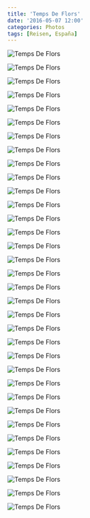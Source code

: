```yaml
---
title: 'Temps De Flors'
date: '2016-05-07 12:00'
categories: Photos
tags: [Reisen, España]
---
```


<div class='preview'><img src='{{urls.media}}/TempsDeFlorsOK.jpg' alt='Temps De Flors'></div>

<a id='713cfaa70c95b02a8a482c08cc2fcb6f-800'></a>![Temps De Flors]({{urls.media}}/713cfaa70c95b02a8a482c08cc2fcb6f-800.jpg 'Привет, я странна фигня на трех ногах.')

<a id='9993f35a57f77cec3b5b1921ca7acf40-800'></a>![Temps De Flors]({{urls.media}}/9993f35a57f77cec3b5b1921ca7acf40-800.jpg 'Просто внутренний дворик: тут для фестиваля цветов все было готово загодя, только табличку пришлось поставить.')

<a id='c3ff75e3143ed4cba594c9cb37ab68dc-800'></a>![Temps De Flors]({{urls.media}}/c3ff75e3143ed4cba594c9cb37ab68dc-800.jpg 'Вид сверху.')

<a id='3da0d758e8a80a1a48dbc681f0b51982-800'></a>![Temps De Flors]({{urls.media}}/3da0d758e8a80a1a48dbc681f0b51982-800.jpg 'Артефакт.')

<a id='f1179623c985f9ac8384918c629134f5-800'></a>![Temps De Flors]({{urls.media}}/f1179623c985f9ac8384918c629134f5-800.jpg 'На украшенных улицах — не протолкнуться.')

<a id='d57813f609df5552d1d477e1995889b0-800'></a>![Temps De Flors]({{urls.media}}/d57813f609df5552d1d477e1995889b0-800.jpg 'Информация для туристов.')

<a id='9fe61e804a6e030a9b2e39c5e26745ab-800'></a>![Temps De Flors]({{urls.media}}/9fe61e804a6e030a9b2e39c5e26745ab-800.jpg 'Еще цветы на лестнице.')

<a id='4de1e82cefe16ec5914c59061a232944-800'></a>![Temps De Flors]({{urls.media}}/4de1e82cefe16ec5914c59061a232944-800.jpg 'Цветы и монеты.')

<a id='6475685857400a8b241c138b685f9a9e-800'></a>![Temps De Flors]({{urls.media}}/6475685857400a8b241c138b685f9a9e-800.jpg 'Инсталляция «Ромео и Джульетта». На ящиках — выцарапанные «Петя ❤ Галя».')

<a id='6de7a479d7646f310a5acf1f9997112a-800'></a>![Temps De Flors]({{urls.media}}/6de7a479d7646f310a5acf1f9997112a-800.jpg 'Город.')

<a id='a80e33106049da57eb8c6f75635689b6-800'></a>![Temps De Flors]({{urls.media}}/a80e33106049da57eb8c6f75635689b6-800.jpg 'Навьючили.')

<a id='452eb83913e3091b6ce60c6d0dee6401-800'></a>![Temps De Flors]({{urls.media}}/452eb83913e3091b6ce60c6d0dee6401-800.jpg 'Цветы и меч.')

<a id='741a4df6aaee3a4a72ef9d9ff4271b0a-800'></a>![Temps De Flors]({{urls.media}}/741a4df6aaee3a4a72ef9d9ff4271b0a-800.jpg 'Фестиваль, в принципе, только начался.')

<a id='4429ce4a65564f462de2f7b0ed3d26ae-800'></a>![Temps De Flors]({{urls.media}}/4429ce4a65564f462de2f7b0ed3d26ae-800.jpg 'Если у вас нет горшков…')

<a id='6e93a26155cc9ec292fd72049bad3660-800'></a>![Temps De Flors]({{urls.media}}/6e93a26155cc9ec292fd72049bad3660-800.jpg 'Торс в цветах.')

<a id='fadd5dbc32121485485d176462fa7b6f-800'></a>![Temps De Flors]({{urls.media}}/fadd5dbc32121485485d176462fa7b6f-800.jpg 'Спина лохнесского чудовища.')

<a id='fbab2cee2a2b27f6cf9ca729df36110f-800'></a>![Temps De Flors]({{urls.media}}/fbab2cee2a2b27f6cf9ca729df36110f-800.jpg 'Украшено фактически все.')

<a id='0bd135f4571aecc4d35dacb78d77329b-800'></a>![Temps De Flors]({{urls.media}}/0bd135f4571aecc4d35dacb78d77329b-800.jpg 'Цветная капуста — тоже цветок.')

<a id='d0b05a63f0ecc1f6841964168f19c427-800'></a>![Temps De Flors]({{urls.media}}/d0b05a63f0ecc1f6841964168f19c427-800.jpg 'Лестница.')

<a id='66f334bbf663e159edc191ef201ad16f-800'></a>![Temps De Flors]({{urls.media}}/66f334bbf663e159edc191ef201ad16f-800.jpg 'Дерево жизни.')

<a id='ea21969603a9a6df85293a3375ee2a54-800'></a>![Temps De Flors]({{urls.media}}/ea21969603a9a6df85293a3375ee2a54-800.jpg 'В домике.')

<a id='cb4580ee5e9bc9f003eb305768a0158d-800'></a>![Temps De Flors]({{urls.media}}/cb4580ee5e9bc9f003eb305768a0158d-800.jpg 'Все в цветах.')

<a id='a7b5ddf78d94f4188960ade465bf50a3-800'></a>![Temps De Flors]({{urls.media}}/a7b5ddf78d94f4188960ade465bf50a3-800.jpg 'Центральная лестница.')

<a id='d9a5678db70212734fd0344cf2514dc1-800'></a>![Temps De Flors]({{urls.media}}/d9a5678db70212734fd0344cf2514dc1-800.jpg 'Эти горшки приехали из Италии.')

<a id='effc7054319eb9308a31de6213a3510a-800'></a>![Temps De Flors]({{urls.media}}/effc7054319eb9308a31de6213a3510a-800.jpg 'Балкон.')

<a id='5da6d4c922f68bb0cb1a4abfd22416e8-800'></a>![Temps De Flors]({{urls.media}}/5da6d4c922f68bb0cb1a4abfd22416e8-800.jpg 'А вот так можно украсить витрину, если нюхаешь и продаешь не розы.')

<a id='0428dccaf4817a3723d120d1218f5070-800'></a>![Temps De Flors]({{urls.media}}/0428dccaf4817a3723d120d1218f5070-800.jpg 'Великая Жиронская стена.')

<a id='99531d15a8baf10f79e6e66f54a15268-800'></a>![Temps De Flors]({{urls.media}}/99531d15a8baf10f79e6e66f54a15268-800.jpg 'Стену можно обойти по периметру.')

<a id='01d39f58370d0807e8dee4f08879bdce-800'></a>![Temps De Flors]({{urls.media}}/01d39f58370d0807e8dee4f08879bdce-800.jpg 'Стена довольно внушительна.')

<a id='82968a5c4ae6f8df0234bab72a0c6e3f-800'></a>![Temps De Flors]({{urls.media}}/82968a5c4ae6f8df0234bab72a0c6e3f-800.jpg 'Вид со стены.')

<a id='918c065f14ff5b08ee1888657eccdef8-800'></a>![Temps De Flors]({{urls.media}}/918c065f14ff5b08ee1888657eccdef8-800.jpg 'Еще со стены.')

<a id='ee26992f6a687ec828810533f54e6c80-800'></a>![Temps De Flors]({{urls.media}}/ee26992f6a687ec828810533f54e6c80-800.jpg 'Крыши.')

<a id='a9d44cae198fcae3179700bf48de2e59-800'></a>![Temps De Flors]({{urls.media}}/a9d44cae198fcae3179700bf48de2e59-800.jpg 'Белье.')

